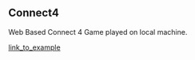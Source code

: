 ## Connect4
Web Based Connect 4 Game played on local machine.

[link_to_example](http://people.oregonstate.edu/~hilbertt/Connect4/Connect4Page.html)
